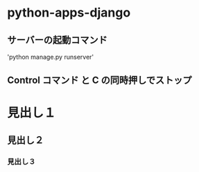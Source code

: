 # python-apps-django

## サーバーの起動コマンド
'python manage.py runserver'

## Control コマンド と C の同時押しでストップ

# 見出し１

## 見出し２

### 見出し３
